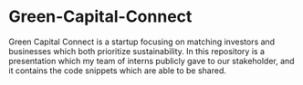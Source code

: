 # Green-Capital-Connect

Green Capital Connect is a startup focusing on matching investors and businesses which both prioritize sustainability. In this repository is a presentation which my team of interns publicly gave to our stakeholder, and it contains the code snippets which are able to be shared.
